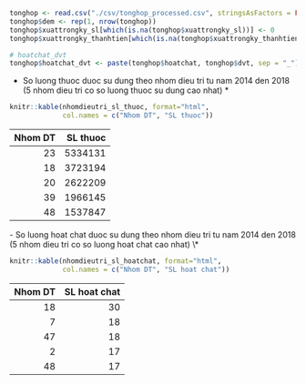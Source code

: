 ``` r
tonghop <- read.csv("./csv/tonghop_processed.csv", stringsAsFactors = FALSE)
tonghop$dem <- rep(1, nrow(tonghop))
tonghop$xuattrongky_sl[which(is.na(tonghop$xuattrongky_sl))] <- 0
tonghop$xuattrongky_thanhtien[which(is.na(tonghop$xuattrongky_thanhtien))] <- 0

# hoatchat_dvt
tonghop$hoatchat_dvt <- paste(tonghop$hoatchat, tonghop$dvt, sep = "_")
```

-   So luong thuoc duoc su dung theo nhom dieu tri tu nam 2014 den 2018 (5 nhom dieu tri co so luong thuoc su dung cao nhat) \*

``` r
knitr::kable(nhomdieutri_sl_thuoc, format="html", 
             col.names = c("Nhom DT", "SL thuoc"))
```

<table>
<thead>
<tr>
<th style="text-align:right;">
Nhom DT
</th>
<th style="text-align:right;">
SL thuoc
</th>
</tr>
</thead>
<tbody>
<tr>
<td style="text-align:right;">
23
</td>
<td style="text-align:right;">
5334131
</td>
</tr>
<tr>
<td style="text-align:right;">
18
</td>
<td style="text-align:right;">
3723194
</td>
</tr>
<tr>
<td style="text-align:right;">
20
</td>
<td style="text-align:right;">
2622209
</td>
</tr>
<tr>
<td style="text-align:right;">
39
</td>
<td style="text-align:right;">
1966145
</td>
</tr>
<tr>
<td style="text-align:right;">
48
</td>
<td style="text-align:right;">
1537847
</td>
</tr>
</tbody>
</table>
-   So luong hoat chat duoc su dung theo nhom dieu tri tu nam 2014 den 2018 (5 nhom dieu tri co so luong hoat chat cao nhat) \*

``` r
knitr::kable(nhomdieutri_sl_hoatchat, format="html", 
             col.names = c("Nhom DT", "SL hoat chat"))
```

<table>
<thead>
<tr>
<th style="text-align:right;">
Nhom DT
</th>
<th style="text-align:right;">
SL hoat chat
</th>
</tr>
</thead>
<tbody>
<tr>
<td style="text-align:right;">
18
</td>
<td style="text-align:right;">
30
</td>
</tr>
<tr>
<td style="text-align:right;">
7
</td>
<td style="text-align:right;">
18
</td>
</tr>
<tr>
<td style="text-align:right;">
47
</td>
<td style="text-align:right;">
18
</td>
</tr>
<tr>
<td style="text-align:right;">
2
</td>
<td style="text-align:right;">
17
</td>
</tr>
<tr>
<td style="text-align:right;">
48
</td>
<td style="text-align:right;">
17
</td>
</tr>
</tbody>
</table>
